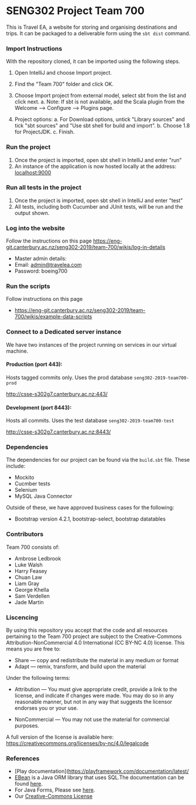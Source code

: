 # SENG302 Project Team 700
This is Travel EA, a website for storing and organising destinations and trips.
It can be packaged to a deliverable form using the `sbt dist` command.

### Import Instructions
With the repository cloned, it can be imported using the following steps.

1. Open IntelliJ and choose Import project.

2. Find the "Team 700" folder and click OK.

3. Choose Import project from external model, select sbt from the list and click next.
   a. Note: If sbt is not available, add the Scala plugin from the Welcome --> Configure --> Plugins page.

4. Project options:
    a. For Download options, untick "Library sources" and tick "sbt sources" and "Use sbt shell for build and import".
    b. Choose 1.8 for ProjectJDK.
    c. Finish. 

### Run the project

1. Once the project is imported, open sbt shell in IntelliJ and enter "run"
2. An instance of the application is now hosted locally at the address: <localhost:9000>


### Run all tests in the project
1. Once the project is imported, open sbt shell in IntelliJ and enter "test"
2. All tests, including both Cucumber and JUnit tests, will be run and the output shown.


### Log into the website

Follow the instructions on this page
https://eng-git.canterbury.ac.nz/seng302-2019/team-700/wikis/log-in-details
* Master admin details:
* Email: admin@travelea.com
* Password: boeing700


### Run the scripts

Follow instructions on this page
* https://eng-git.canterbury.ac.nz/seng302-2019/team-700/wikis/example-data-scripts

### Connect to a Dedicated server instance

We have two instances of the project running on services in our virtual machine.

#### Production (port 443):

Hosts tagged commits only. Uses the prod database `seng302-2019-team700-prod`

<http://csse-s302g7.canterbury.ac.nz:443/>

#### Development (port 8443):

Hosts all commits. Uses the test database `seng302-2019-team700-test`

<http://csse-s302g7.canterbury.ac.nz:8443/>

### Dependencies
The dependencies for our project can be found via the `build.sbt` file. These include:
 * Mockito
 * Cucmber tests
 * Selenium
 * MySQL Java Connector
 
 Outside of these, we have approved business cases for the following:
 * Bootstrap version 4.2.1, bootstrap-select, bootstrap datatables

### Contributors
Team 700 consists of:
* Ambrose Ledbrook
* Luke Walsh
* Harry Feasey
* Chuan Law
* Liam Gray
* George Khella
* Sam Verdellen
* Jade Martin 

### Liscencing
By using this repository you accept that the code and all resources pertaining to the Team 700 project
are subject to the Creative-Commons Attribution-NonCommercial 4.0 International (CC BY-NC 4.0) license.
This means you are free to:
 *  Share — copy and redistribute the material in any medium or format
 *  Adapt — remix, transform, and build upon the material 
 
 Under the following terms:
* Attribution — You must give appropriate credit, provide a link to the license, and indicate if changes were made. You may do so in any reasonable manner, but not in any way that suggests the licensor endorses you or your use.

* NonCommercial — You may not use the material for commercial purposes. 

A full version of the license is available here: <https://creativecommons.org/licenses/by-nc/4.0/legalcode>


### References
* [Play documentation](https://playframework.com/documentation/latest/
* [EBean](https://www.playframework.com/documentation/latest/JavaEbean) is a Java ORM library that uses SQL.The documentation can be found [here](https://ebean-orm.github.io/).
* For Java Forms, Please see [here](<https://playframework.com/documentation/latest/JavaForms>).
* Our [Creative-Commons License](https://creativecommons.org/licenses/by-nc/4.0/legalcode)





